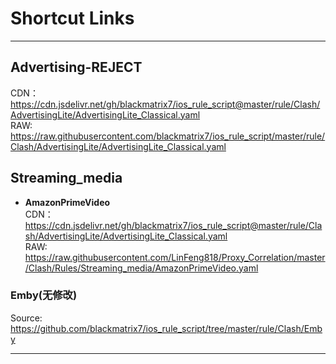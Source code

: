 # Shortcut Links
---

## Advertising-REJECT
CDN：  
https://cdn.jsdelivr.net/gh/blackmatrix7/ios_rule_script@master/rule/Clash/AdvertisingLite/AdvertisingLite_Classical.yaml  
RAW:  
https://raw.githubusercontent.com/blackmatrix7/ios_rule_script/master/rule/Clash/AdvertisingLite/AdvertisingLite_Classical.yaml  
## Streaming_media



- **AmazonPrimeVideo**  
CDN：  
https://cdn.jsdelivr.net/gh/blackmatrix7/ios_rule_script@master/rule/Clash/AdvertisingLite/AdvertisingLite_Classical.yaml  
RAW:  
https://raw.githubusercontent.com/LinFeng818/Proxy_Correlation/master/Clash/Rules/Streaming_media/AmazonPrimeVideo.yaml
### Emby(无修改) 
  Source: https://github.com/blackmatrix7/ios_rule_script/tree/master/rule/Clash/Emby  
  
---

  
 
 
